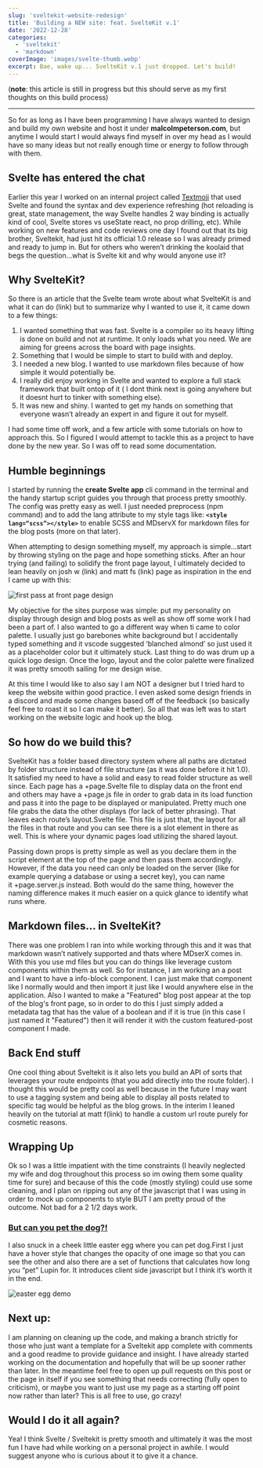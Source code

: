 ```yaml
---
slug: 'sveltekit-website-redesign'
title: 'Building a NEW site: feat. SvelteKit v.1'
date: '2022-12-28'
categories:
  - 'sveltekit'
  - 'markdown'
coverImage: 'images/svelte-thumb.webp'
excerpt: Bae, wake up... SvelteKit v.1 just dropped. Let's build!
---
```


(**note**: this article is still in progress but this should serve as my first thoughts on this build process)

---

So for as long as I have been programming I have always wanted to design and build my own website and host it under **malcolmpeterson.com**, but anytime I would start I would always find myself in over my head as I would have so many ideas but not really enough time or energy to follow through with them.

## Svelte has entered the chat

Earlier this year I worked on an internal project called [Textmoji](textmoji.app) that used Svelte and found the syntax and dev experience refreshing (hot reloading is great, state management, the way Svelte handles 2 way binding is actually kind of cool, Svelte stores vs useState react, no prop drilling, etc). While working on new features and code reviews one day I found out that its big brother, Sveltekit, had just hit its official 1.0 release so I was already primed and ready to jump in. But for others who weren’t drinking the koolaid that begs the question…what is Svelte kit and why would anyone use it?

## Why SvelteKit?

So there is an article that the Svelte team wrote about what SvelteKit is and what it can do (link) but to summarize why I wanted to use it, it came down to a few things:

1. I wanted something that was fast. Svelte is a compiler so its heavy lifting is done on build and not at runtime. It only loads what you need. We are aiming for greens across the board with page insights.
2. Something that I would be simple to start to build with and deploy.
3. I needed a new blog. I wanted to use markdown files because of how simple it would potentially be.
4. I really did enjoy working in Svelte and wanted to explore a full stack framework that built ontop of it ( I dont think next is going anywhere but it doesnt hurt to tinker with something else).
5. It was new and shiny. I wanted to get my hands on something that everyone wasn’t already an expert in and figure it out for myself.

I had some time off work, and a few article with some tutorials on how to approach this. So I figured I would attempt to tackle this as a project to have done by the new year. So I was off to read some documentation.

## Humble beginnings

I started by running the **create Svelte app** cli command in the terminal and the handy startup script guides you through that process pretty smoothly. The config was pretty easy as well. I just needed preprocess (npm command) and to add the lang attribute to my style tags like: **`<style lang=“scss”></style>`** to enable SCSS and MDservX for markdown files for the blog posts (more on that later).

When attempting to design something myself, my approach is simple…start by throwing styling on the page and hope something sticks. After an hour trying (and failing) to solidify the front page layout, I ultimately decided to lean heavily on josh w (link) and matt fs (link) page as inspiration in the end I came up with this:

![first pass at front page design](images/sveltekit-redesign/screenshot.png)

My objective for the sites purpose was simple: put my personality on display through design and blog posts as well as show off some work I had been a part of. I also wanted to go a different way when ti came to color palette. I usually just go barebones white background but I accidentally typed something and it vscode suggested ‘blanched almond’ so just used it as a placeholder color but it ultimately stuck. Last thing to do was drum up a quick logo design. Once the logo, layout and the color palette were finalized it was pretty smooth sailing for me design wise.

At this time I would like to also say I am NOT a designer but I tried hard to keep the website within good practice. I even asked some design friends in a discord and made some changes based off of the feedback (so basically feel free to roast it so I can make it better). So all that was left was to start working on the website logic and hook up the blog.

## So how do we build this?

SvelteKit has a folder based directory system where all paths are dictated by folder structure instead of file structure (as it was done before it hit 1.0). It satisfied my need to have a solid and easy to read folder structure as well since. Each page has a +page.Svelte file to display data on the front end and others may have a +page.js file in order to grab data in its load function and pass it into the page to be displayed or manipulated. Pretty much one file grabs the data the other displays (for lack of better phrasing). That leaves each route’s layout.Svelte file. This file is just that, the layout for all the files in that route and you can see there is a slot element in there as well. This is where your dynamic pages load utilizing the shared layout.

Passing down props is pretty simple as well as you declare them in the script element at the top of the page and then pass them accordingly. However, if the data you need can only be loaded on the server (like for example querying a database or using a secret key), you can name it +page.server.js instead. Both would do the same thing, however the naming difference makes it much easier on a quick glance to identify what runs where.

## Markdown files… in SvelteKit?

There was one problem I ran into while working through this and it was that markdown wasn’t natively supported and thats where MDserX comes in. With this you use md files but you can do things like leverage custom components within them as well. So for instance, I am working an a post and I want to have a info-block component. I can just make that component like I normally would and then import it just like I would anywhere else in the application. Also I wanted to make a "Featured" blog post appear at the top of the blog's front page, so in order to do this I just simply added a metadata tag that has the value of a boolean and if it is true (in this case I just named it "Featured") then it will render it with the custom featured-post component I made. 

## Back End stuff

One cool thing about Sveltekit is it also lets you build an API of sorts that leverages your route endpoints (that you add directly into the route folder). I thought this would be pretty cool as well because in the future I may want to use a tagging system and being able to display all posts related to specific tag would be helpful as the blog grows. In the interim I leaned heavily on the tutorial at matt f(link) to handle a custom url route purely for cosmetic reasons.

## Wrapping Up

Ok so I was a little impatient with the time constraints (I heavily neglected my wife and dog throughout this process so im owing them some quality time for sure) and because of this the code (mostly styling) could use some cleaning, and I plan on ripping out any of the javascript that I was using in order to mock up components to style BUT I am pretty proud of the outcome. Not bad for a 2 1/2 days work.

### [But can you pet the dog?!](https://twitter.com/CanYouPetTheDog?ref_src=twsrc%5Egoogle%7Ctwcamp%5Eserp%7Ctwgr%5Eauthor)

I also snuck in a cheek little easter egg where you can pet dog.First I just have a hover style that changes the opacity of one image so that you can see the other and also there are a set of functions that calculates how long you “pet” Lupin for. It introduces client side javascript but I think it’s worth it in the end.

![easter egg demo](images/sveltekit-redesign/easter-egg.gif)

## Next up:

I am planning on cleaning up the code, and making a branch strictly for those who just want a template for a Sveltekit app complete with comments and a good readme to provide guidance and insight. I have already started working on the documentation and hopefully that will be up sooner rather than later. In the meantime feel free to open up pull requests on this post or the page in itself if you see something that needs correcting (fully open to criticism), or maybe you want to just use my page as a starting off point now rather than later? This is all free to use, go crazy!

## Would I do it all again?

Yea! I think Svelte / Sveltekit is pretty smooth and ultimately it was the most fun I have had while working on a personal project in awhile. I would suggest anyone who is curious about it to give it a chance.
